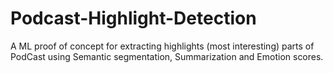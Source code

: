 # Podcast-Highlight-Detection
A ML proof of concept for extracting highlights (most interesting) parts of PodCast using Semantic segmentation, Summarization and Emotion scores.
